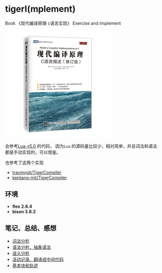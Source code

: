 # tigerI(mplement)

Book 《现代编译原理 c语言实现》 Exercise and Implement

![book](./img/book-pre.jpeg)


会参考[Lua-v5.0](https://github.com/lua/lua/tree/v5.0) 的代码，
因为`Lua` 的源码量比较少，相对简单，并且词法和语法都是手动实现的，可以借鉴。

也参考了这两个实现

- [travmygit/TigerCompiler](https://github.com/travmygit/TigerCompiler)
- [kentang-mit/TigerCompiler](https://github.com/kentang-mit/TigerCompiler)


## 环境

- **flex 2.6.4**
- **bison 3.8.2**


## 笔记、总结、感想

- [词法分析](notes/ch2.md)
- [语法分析、抽象语法](notes/ch3-4.md)
- [语义分析](notes/ch5.md)
- [活动记录、翻译成中间代码](notes/ch6-7.md)
- [基本块和轨迹](notes/ch8.md)


